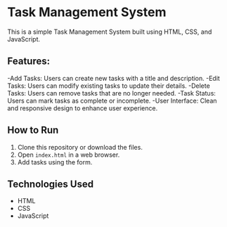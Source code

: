 # Task Management System

This is a simple Task Management System built using HTML, CSS, and JavaScript.

## Features:

-Add Tasks: Users can create new tasks with a title and description.
-Edit Tasks: Users can modify existing tasks to update their details.
-Delete Tasks: Users can remove tasks that are no longer needed.
-Task Status: Users can mark tasks as complete or incomplete.
-User Interface: Clean and responsive design to enhance user experience.

## How to Run

1. Clone this repository or download the files.
2. Open `index.html` in a web browser.
3. Add tasks using the form.

## Technologies Used

- HTML
- CSS
- JavaScript
